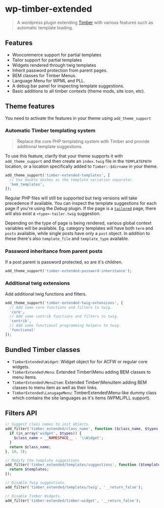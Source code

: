 # wp-timber-extended

> A wordpress plugin extending [Timber](https://github.com/timber/timber/) with various features such as automatic template loading.

## Features

- Woocommerce support for partial templates
- Tailor support for partial templates
- Widgets rendered through twig templates
- Inherit password protection from parent pages.
- BEM classes for Timber Menus.
- Language Menu for WPML and PLL.
- A debug bar panel for inspecting template suggestions.
- Basic additions to all timber contexts (theme mods, site icon, etc).

## Theme features

You need to activate the features in your theme using `add_theme_support`

### Automatic Timber templating system

> Replace the core PHP templating system with Timber and provide additional template suggestions.

To use this feature, clarify that your theme supports it with
`add_theme_support` and then create an `index.twig` file in the `TEMPLATEPATH` location, or a location specifically added to `Timber::$dirname` in your theme.

```php
add_theme_support('timber-extended-templates', [
  // Use double dashes as the template variation separator.
  'bem_templates',
]);
```

Regular PHP files will still be supported but twig versions will take precedence if available. You can inspect the template suggestions for each page if you're using the _Debug_ plugin. If the page is a [`tailored`](https://github.com/andrew-worsfold/tailor) page, there will also exist a `<type>-tailor.twig` suggestion.

Depending on the type of page is being rendered, various global context variables will be available. Eg. category templates will have both `term` and `posts` available, while single posts have only a `post` object. In addition to these there's also `template_file` and `template_type` available.

### Password inheritance from parent posts

If a post parent is password protected, so are it's children.

```php
add_theme_support('timber-extended-password-inheritance');
```

### Additional twig extensions

Add additional twig functions and filters.

```php
add_theme_support('timber-extended-twig-extensions', [
  // Add some core functions and filters to twig.
  'core',
  // Add some contrib functions and filters to twig.
  'contrib',
  // Add some functional programming helpers to twig.
  'functional'
]);
```

## Bundled Timber classes

- `TimberExtended\Widget`: Widget object for for ACFW or regular core widgets.
- `TimberExtended\Menu`: Extended Timber\Menu adding BEM classes to menu items.
- `TimberExtended\MenuItem`: Extended Timber\MenuItem adding BEM classes to menu item as well as their links.
- `TimberExtended\LanugageMenu`: TimberExtended\Menu-like dummy class which contains the site languages as it's items (WPML/PLL support).

## Filters API

```php
// Suggest class names to init objects.
add_filter('timber_extended/class_name', function ($class_name, $types, $object) {
  if (in_array('widget', $types)) {
    $class_name = __NAMESPACE__ . '\\Widget';
  }
  return $class_name;
}, 10, 3);

// Modify the template suggestions
add_filter('timber_extended/templates/suggestions', function ($templates) {
  return $templates;
});

// Disable Twig suggestions.
add_filter('timber_extended/templates/twig', '__return_false');

// Disable Timber Widgets.
add_filter('timber-extended/timber-widget', '__return_false');
```
